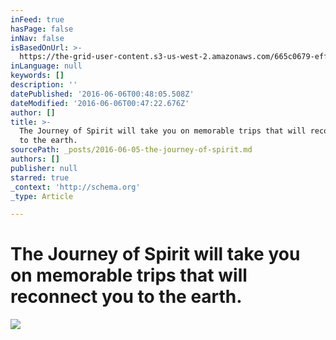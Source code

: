```yaml
---
inFeed: true
hasPage: false
inNav: false
isBasedOnUrl: >-
  https://the-grid-user-content.s3-us-west-2.amazonaws.com/665c0679-eff7-4998-a9ca-63745d46a1cb.jpg
inLanguage: null
keywords: []
description: ''
datePublished: '2016-06-06T00:48:05.508Z'
dateModified: '2016-06-06T00:47:22.676Z'
author: []
title: >-
  The Journey of Spirit will take you on memorable trips that will reconnect you
  to the earth.
sourcePath: _posts/2016-06-05-the-journey-of-spirit.md
authors: []
publisher: null
starred: true
_context: 'http://schema.org'
_type: Article

---
```

# The Journey of Spirit will take you on memorable trips that will reconnect you to the earth.
![](https://the-grid-user-content.s3-us-west-2.amazonaws.com/665c0679-eff7-4998-a9ca-63745d46a1cb.jpg)